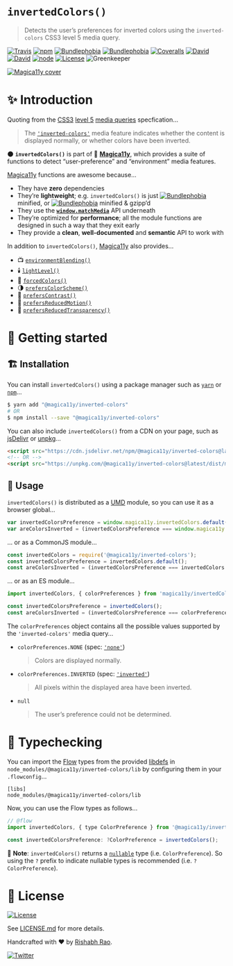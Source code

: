`invertedColors()`
========================
> Detects the user’s preferences for inverted colors using the `inverted-colors` CSS3 level 5 media query.

[![Travis](https://img.shields.io/travis/com/magica11y/inverted-colors.svg?style=for-the-badge)](https://travis-ci.com/magica11y/inverted-colors)
[![npm](https://img.shields.io/npm/v/@magica11y/inverted-colors.svg?style=for-the-badge "NPM")](https://www.npmjs.com/package/@magica11y/inverted-colors)
[![Bundlephobia](https://img.shields.io/bundlephobia/min/@magica11y/inverted-colors.svg?style=for-the-badge "Bundle size (minified)")](https://bundlephobia.com/result?p=@magica11y/inverted-colors)
[![Bundlephobia](https://img.shields.io/bundlephobia/minzip/@magica11y/inverted-colors.svg?style=for-the-badge "Bundle size (minified+gzipped)")](https://bundlephobia.com/result?p=@magica11y/inverted-colors)
[![Coveralls](https://img.shields.io/coveralls/magica11y/inverted-colors.svg?style=for-the-badge "Test coverage status")](https://coveralls.io/r/magica11y/inverted-colors)
[![David](https://img.shields.io/david/magica11y/inverted-colors.svg?style=for-the-badge "Dependencies")](https://david-dm.org/magica11y/inverted-colors)
[![David](https://img.shields.io/david/dev/magica11y/inverted-colors.svg?style=for-the-badge "Dev Dependencies")](https://david-dm.org/magica11y/inverted-colors?type=dev)
[![node](https://img.shields.io/node/v/@magica11y/inverted-colors.svg?style=for-the-badge "Node engine")](https://www.npmjs.com/package/@magica11y/inverted-colors)
[![License](https://img.shields.io/github/license/magica11y/inverted-colors.svg?style=for-the-badge "MIT license")](LICENSE.md)
![Greenkeeper](https://badges.greenkeeper.io/magica11y/inverted-colors.svg?style=flat-square "Greenkeeper")

[![Magica11y cover](https://cdn.jsdelivr.net/gh/magica11y/cauldron@1.0.7/assets/Magica11y-cover.jpg "Magica11y cover")](https://magica11y.github.io)


# :sparkles: Introduction

Quoting from the [CSS3](https://developer.mozilla.org/en-US/docs/Web/CSS/CSS3) [level 5](https://drafts.csswg.org/mediaqueries-5)
[media queries](https://developer.mozilla.org/en-US/docs/Web/CSS/Media_Queries) specfication…

> The [`'inverted-colors'`](https://drafts.csswg.org/mediaqueries-5/#inverted-colors) media feature
> indicates whether the content is displayed normally, or whether colors have been inverted.

:new_moon: **`invertedColors()`** is part of :crystal_ball: [**Magica11y**](https://magica11y.github.io),
which provides a suite of functions to detect “user-preference” and “environment” media features.

[Magica11y](https://magica11y.github.io) functions are awesome because…
  * They have **zero** dependencies
  * They’re **lightweight**; e.g. `invertedColors()` is just [![Bundlephobia](https://img.shields.io/bundlephobia/min/@magica11y/inverted-colors.svg?style=flat-square&label "Bundle size (minified)")](https://bundlephobia.com/result?p=@magica11y/inverted-colors) minified, or [![Bundlephobia](https://img.shields.io/bundlephobia/minzip/@magica11y/inverted-colors.svg?style=flat-square&label "Bundle size (minified+gzipped)")](https://bundlephobia.com/result?p=@magica11y/inverted-colors) minified & gzipp’d
  * They use the **[`window.matchMedia`](https://developer.mozilla.org/docs/Web/API/Window/matchMedia)** API underneath
  * They’re optimized for **performance**; all the module functions are designed in such a way that they exit early
  * They provide a **clean**, **well-documented** and **semantic** API to work with

In addition to `invertedColors()`, [Magica11y](https://magica11y.github.io) also provides…

  * :tv: [`environmentBlending()`](https://github.com/magica11y/environment-blending)
  * :candle: [`lightLevel()`](https://github.com/magica11y/light-level)
  * :art: [`forcedColors()`](https://github.com/magica11y/forced-colors)
  * :last_quarter_moon: [`prefersColorScheme()`](https://github.com/magica11y/prefers-color-scheme)
  * :high_brightness: [`prefersContrast()`](https://github.com/magica11y/prefers-contrast)
  * :roller_coaster: [`prefersReducedMotion()`](https://github.com/magica11y/prefers-reduced-motion)
  * :gem: [`prefersReducedTransparency()`](https://github.com/magica11y/prefers-reduced-transparency)

# :rocket: Getting started

## :building_construction: Installation

You can install `invertedColors()` using a package manager such as [`yarn`](https://yarnpkg.com/en/package/@magica11y/inverted-colors) or [`npm`](https://www.npmjs.com/package/@magica11y/inverted-colors)…

```sh
$ yarn add "@magica11y/inverted-colors"
# OR
$ npm install --save "@magica11y/inverted-colors"
```

You can also include `invertedColors()` from a CDN on your page, such as [jsDelivr](https://www.jsdelivr.com/package/npm/@magica11y/inverted-colors) or [unpkg](https://unpkg.com/@magica11y/inverted-colors)…

```html
<script src="https://cdn.jsdelivr.net/npm/@magica11y/inverted-colors@latest/dist/magica11y.invertedColors.min.js"></script>
<!-- OR -->
<script src="https://unpkg.com/@magica11y/inverted-colors@latest/dist/magica11y.invertedColors.js"></script>
```

## :game_die: Usage

`invertedColors()` is distributed as a [UMD](https://github.com/umdjs/umd) module, so you can use it as a browser global…

```js
var invertedColorsPreference = window.magica11y.invertedColors.default();
var areColorsInverted = (invertedColorsPreference === window.magica11y.invertedColors.colorPreferences.INVERTED);
```

… or as a CommonJS module…

```js
const invertedColors = require('@magica11y/inverted-colors');
const invertedColorsPreference = invertedColors.default();
const areColorsInverted = (invertedColorsPreference === invertedColors.colorPreferences.INVERTED);
```

… or as an ES module…

```js
import invertedColors, { colorPreferences } from 'magica11y/invertedColors';

const invertedColorsPreference = invertedColors();
const areColorsInverted = (invertedColorsPreference === colorPreferences.INVERTED);
```

The `colorPreferences` object contains all the possible values supported by the `'inverted-colors'` media query…

* `colorPreferences.NONE` (spec: [`'none'`](https://drafts.csswg.org/mediaqueries-5/#valdef-media-inverted-colors-none))
  > Colors are displayed normally.
* `colorPreferences.INVERTED` (spec: [`'inverted'`](https://drafts.csswg.org/mediaqueries-5/#valdef-media-inverted-colors-inverted))
  > All pixels within the displayed area have been inverted.
* `null`
  > The user’s preference could not be determined.


# :checkered_flag: Typechecking

You can import the [Flow](https://flow.org) types from the provided [libdefs](https://flow.org/en/docs/libdefs)
in `node_modules/@magica11y/inverted-colors/lib` by configuring them in your `.flowconfig`…

```
[libs]
node_modules/@magica11y/inverted-colors/lib
```

Now, you can use the Flow types as follows…

```js
// @flow
import invertedColors, { type ColorPreference } from '@magica11y/inverted-colors';

const invertedColorsPreference: ?ColorPreference = invertedColors();
```

:tophat: **Note**: `invertedColors()` returns a [`nullable`](https://flow.org/en/docs/types/primitives/#toc-null-and-void)
type (i.e. `ColorPreference`). So using the `?` prefix to indicate nullable types is recommended (i.e. `?ColorPreference`).


# :scroll: License

[![License](https://img.shields.io/github/license/magica11y/magica11y.svg?style=for-the-badge "MIT license")](LICENSE.md)

See [LICENSE.md](LICENSE.md) for more details.

Handcrafted with :heart: by [Rishabh Rao](https://github.com/rishabhsrao).

[![Twitter](https://img.shields.io/twitter/follow/rishabhsrao.svg?style=social)](https://twitter.com/rishabhsrao)
